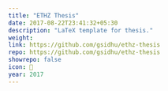 ```yaml
---
title: "ETHZ Thesis"
date: 2017-08-22T23:41:32+05:30
description: "LaTeX template for thesis."
weight: 
link: https://github.com/gsidhu/ethz-thesis
repo: https://github.com/gsidhu/ethz-thesis
showrepo: false
icon: 🐶
year: 2017
---
```


